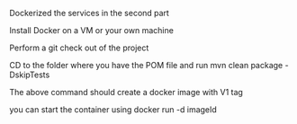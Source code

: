 Dockerized the services in the second part

Install Docker on a VM or your own machine

Perform a git check out of the project

CD to the folder where you have the POM file and run mvn clean package -DskipTests

The above command should create a docker image with V1 tag

you can start the container using docker run -d imageId

